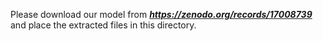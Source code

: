 Please download our model from ***https://zenodo.org/records/17008739*** and place the extracted files in this directory.
